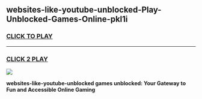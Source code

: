 
## websites-like-youtube-unblocked-Play-Unblocked-Games-Online-pkl1i
<h3>
<a href="https://premium76.site?title=websites-like-youtube-unblocked&ref=25A">CLICK TO PLAY</a></h3>
<hr>

<h3>
<a href="https://premium76.site?title=websites-like-youtube-unblocked&ref=25A">CLICK 2 PLAY</a>
  
</h3>

<a href="https://premium76.site?title=websites-like-youtube-unblocked&ref=25A"><img src="https://clearcache.store/games.png"></a>


**websites-like-youtube-unblocked games unblocked: Your Gateway to Fun and Accessible Online Gaming**
